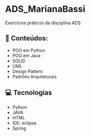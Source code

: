 # ADS_MarianaBassi
Exercícios práticos da disciplina ADS

## :book: Conteúdos:

 * POO em Python
 * POO em Java
 * SOLID
 * UML
 * Design Pattern
 * Padrões Arquiteturais
 
 ## :computer: Tecnologias
 
  * Python
  * JAVA
  * HTML
  * IDE: eclipse
  * Spring
